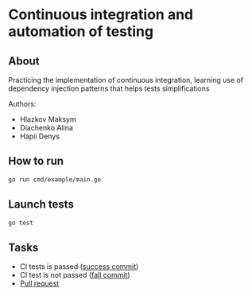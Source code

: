 # Continuous integration and automation of testing

## About

Practicing the implementation of continuous integration, 
learning use of dependency injection patterns that helps tests simplifications

Authors:
-   Hlazkov Maksym
-   Diachenko Alina
-   Hapii Denys

## How to run

```bash
go run cmd/example/main.go
```

## Launch tests

```bash
go test
```

## Tasks

- CI tests is passed ([success commit](https://github.com/horidor/architectrue-lab-2/actions/runs/2398336479))
- CI test is not passed ([fall commit](https://github.com/horidor/architectrue-lab-2/actions/runs/2398017180))
- [Pull request](https://github.com/horidor/architectrue-lab-2/pull/1)